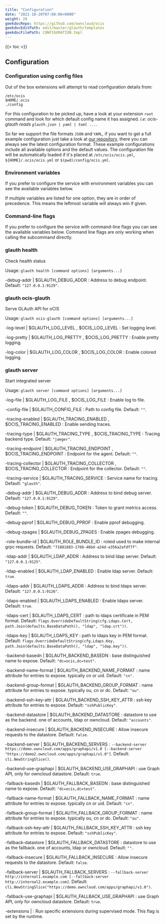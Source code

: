 ```yaml
---
title: "Configuration"
date: "2021-10-20T07:08:06+0000"
weight: 20
geekdocRepo: https://github.com/owncloud/ocis
geekdocEditPath: edit/master/glauth/templates
geekdocFilePath: CONFIGURATION.tmpl
---
```


{{< toc >}}

## Configuration

### Configuration using config files

Out of the box extensions will attempt to read configuration details from:

```console
/etc/ocis
$HOME/.ocis
./config
```

For this configuration to be picked up, have a look at your extension `root` command and look for which default config name it has assigned. *i.e: ocis-glauth reads `glauth.json | yaml | toml ...`*.

So far we support the file formats `JSON` and `YAML`, if you want to get a full example configuration just take a look at [our repository](https://github.com/owncloud/ocis/tree/master/glauth/config), there you can always see the latest configuration format. These example configurations include all available options and the default values. The configuration file will be automatically loaded if it's placed at `/etc/ocis/ocis.yml`, `${HOME}/.ocis/ocis.yml` or `$(pwd)/config/ocis.yml`.

### Environment variables

If you prefer to configure the service with environment variables you can see the available variables below.

If multiple variables are listed for one option, they are in order of precedence. This means the leftmost variable will always win if given.

### Command-line flags

If you prefer to configure the service with command-line flags you can see the available variables below. Command line flags are only working when calling the subcommand directly.

### glauth health

Check health status

Usage: `glauth health [command options] [arguments...]`





-debug-addr |  $GLAUTH_DEBUG_ADDR
: Address to debug endpoint. Default: `"127.0.0.1:9129"`.




































### glauth ocis-glauth

Serve GLAuth API for oCIS

Usage: `glauth ocis-glauth [command options] [arguments...]`


-log-level |  $GLAUTH_LOG_LEVEL , $OCIS_LOG_LEVEL
: Set logging level.


-log-pretty |  $GLAUTH_LOG_PRETTY , $OCIS_LOG_PRETTY
: Enable pretty logging.


-log-color |  $GLAUTH_LOG_COLOR , $OCIS_LOG_COLOR
: Enable colored logging.





































### glauth server

Start integrated server

Usage: `glauth server [command options] [arguments...]`






-log-file |  $GLAUTH_LOG_FILE , $OCIS_LOG_FILE
: Enable log to file.


-config-file |  $GLAUTH_CONFIG_FILE
: Path to config file. Default: `""`.


-tracing-enabled |  $GLAUTH_TRACING_ENABLED , $OCIS_TRACING_ENABLED
: Enable sending traces.


-tracing-type |  $GLAUTH_TRACING_TYPE , $OCIS_TRACING_TYPE
: Tracing backend type. Default: `"jaeger"`.


-tracing-endpoint |  $GLAUTH_TRACING_ENDPOINT , $OCIS_TRACING_ENDPOINT
: Endpoint for the agent. Default: `""`.


-tracing-collector |  $GLAUTH_TRACING_COLLECTOR , $OCIS_TRACING_COLLECTOR
: Endpoint for the collector. Default: `""`.


-tracing-service |  $GLAUTH_TRACING_SERVICE
: Service name for tracing. Default: `"glauth"`.


-debug-addr |  $GLAUTH_DEBUG_ADDR
: Address to bind debug server. Default: `"127.0.0.1:9129"`.


-debug-token |  $GLAUTH_DEBUG_TOKEN
: Token to grant metrics access. Default: `""`.


-debug-pprof |  $GLAUTH_DEBUG_PPROF
: Enable pprof debugging.


-debug-zpages |  $GLAUTH_DEBUG_ZPAGES
: Enable zpages debugging.


-role-bundle-id |  $GLAUTH_ROLE_BUNDLE_ID
: roleid used to make internal grpc requests. Default: `"71881883-1768-46bd-a24d-a356a2afdf7f"`.


-ldap-addr |  $GLAUTH_LDAP_ADDR
: Address to bind ldap server. Default: `"127.0.0.1:9125"`.


-ldap-enabled |  $GLAUTH_LDAP_ENABLED
: Enable ldap server. Default: `true`.


-ldaps-addr |  $GLAUTH_LDAPS_ADDR
: Address to bind ldaps server. Default: `"127.0.0.1:9126"`.


-ldaps-enabled |  $GLAUTH_LDAPS_ENABLED
: Enable ldaps server. Default: `true`.


-ldaps-cert |  $GLAUTH_LDAPS_CERT
: path to ldaps certificate in PEM format. Default: `flags.OverrideDefaultString(cfg.Ldaps.Cert, path.Join(defaults.BaseDataPath(), "ldap", "ldap.crt"))`.


-ldaps-key |  $GLAUTH_LDAPS_KEY
: path to ldaps key in PEM format. Default: `flags.OverrideDefaultString(cfg.Ldaps.Key, path.Join(defaults.BaseDataPath(), "ldap", "ldap.key"))`.


-backend-basedn |  $GLAUTH_BACKEND_BASEDN
: base distinguished name to expose. Default: `"dc=ocis,dc=test"`.


-backend-name-format |  $GLAUTH_BACKEND_NAME_FORMAT
: name attribute for entries to expose. typically cn or uid. Default: `"cn"`.


-backend-group-format |  $GLAUTH_BACKEND_GROUP_FORMAT
: name attribute for entries to expose. typically ou, cn or dc. Default: `"ou"`.


-backend-ssh-key-attr |  $GLAUTH_BACKEND_SSH_KEY_ATTR
: ssh key attribute for entries to expose. Default: `"sshPublicKey"`.


-backend-datastore |  $GLAUTH_BACKEND_DATASTORE
: datastore to use as the backend. one of accounts, ldap or owncloud. Default: `"accounts"`.


-backend-insecure |  $GLAUTH_BACKEND_INSECURE
: Allow insecure requests to the datastore. Default: `false`.


-backend-server |  $GLAUTH_BACKEND_SERVERS
: `--backend-server https://demo.owncloud.com/apps/graphapi/v1.0 [--backend-server "https://demo2.owncloud.com/apps/graphapi/v1.0"]`. Default: `cli.NewStringSlice()`.


-backend-use-graphapi |  $GLAUTH_BACKEND_USE_GRAPHAPI
: use Graph API, only for owncloud datastore. Default: `true`.


-fallback-basedn |  $GLAUTH_FALLBACK_BASEDN
: base distinguished name to expose. Default: `"dc=ocis,dc=test"`.


-fallback-name-format |  $GLAUTH_FALLBACK_NAME_FORMAT
: name attribute for entries to expose. typically cn or uid. Default: `"cn"`.


-fallback-group-format |  $GLAUTH_FALLBACK_GROUP_FORMAT
: name attribute for entries to expose. typically ou, cn or dc. Default: `"ou"`.


-fallback-ssh-key-attr |  $GLAUTH_FALLBACK_SSH_KEY_ATTR
: ssh key attribute for entries to expose. Default: `"sshPublicKey"`.


-fallback-datastore |  $GLAUTH_FALLBACK_DATASTORE
: datastore to use as the fallback. one of accounts, ldap or owncloud. Default: `""`.


-fallback-insecure |  $GLAUTH_FALLBACK_INSECURE
: Allow insecure requests to the datastore. Default: `false`.


-fallback-server |  $GLAUTH_FALLBACK_SERVERS
: `--fallback-server http://internal1.example.com [--fallback-server http://internal2.example.com]`. Default: `cli.NewStringSlice("https://demo.owncloud.com/apps/graphapi/v1.0")`.


-fallback-use-graphapi |  $GLAUTH_FALLBACK_USE_GRAPHAPI
: use Graph API, only for owncloud datastore. Default: `true`.


-extensions | 
: Run specific extensions during supervised mode. This flag is set by the runtime.

